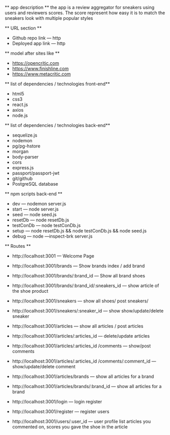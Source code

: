 ** app description **
the app is a review aggregator for sneakers using users and reviewers scores.
The score represent how easy it is to match the sneakers look with multiple popular styles

** URL section **
- Github repo link — http
- Deployed app link — http

** model after sites like **
- https://opencritic.com
- https://www.finishline.com
- https://www.metacritic.com

** list of dependencies / technologies front-end**
- html5
- css3
- react.js
- axios
- node.js

** list of dependencies / technologies back-end**
- sequelize.js
- nodemon
- pg/pg-hstore
- morgan
- body-parser
- cors
- express.js
- passport/passport-jwt
- git/github
- PostgreSQL database

** npm scripts back-end **
- dev — nodemon server.js
- start — node server.js
- seed — node seed.js
- resetDb — node resetDb.js
- testConDb — node testConDb.js
- setup — node resetDb.js && node testConDb.js && node seed.js
- debug — node —inspect-brk server.js

** Routes **
- http://localhost:3001  — Welcome Page
- http://localhost:3001/brands — Show brands index / add brand
- http://localhost:3001/brands/:brand_id  — Show all brand shoes
- http://localhost:3001/brands/:brand_id/:sneakers_id — show article of the shoe product

- http://localhost:3001/sneakers — show all shoes/ post sneakers/
- http://localhost:3001/sneakers/:sneaker_id  — show show/update/delete sneaker

- http://localhost:3001/articles  — show all articles / post articles
- http://localhost:3001/articles/:articles_id —  delete/update articles
- http://localhost:3001/articles/:articles_id /comments  — show/post comments
- http://localhost:3001/articles/:articles_id /comments/:comment_id  — show/update/delete comment
- http://localhost:3001/articles/brands — show all articles for a brand
- http://localhost:3001/articles/brands/:brand_id  — show all articles for a brand

- http://localhost:3001/login  — login register
- http://localhost:3001/register — register users
- http://localhost:3001/users/:user_id — user profile list articles you commented on, scores you gave the shoe in the article
